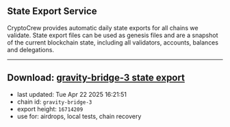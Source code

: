 ## State Export Service
CryptoCrew provides automatic daily state exports for all chains we validate. State export files can be used as genesis files and are a snapshot of the current blockchain state, including all validators, accounts, balances and delegations.

---
**Download: [gravity-bridge-3 state export](https://dl-eu2.ccvalidators.com/SERVICE/gravitybridge/gravity-bridge-3_export_16714209.json)**
---

- last updated: Tue Apr 22 2025 16:21:51
- chain id: `gravity-bridge-3`
- export height: `16714209`
- use for: airdrops, local tests, chain recovery
